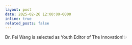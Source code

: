 ```yaml
---
layout: post
date: 2025-02-26 12:00:00-0000
inline: true
related_posts: false
---
```


Dr. Fei Wang is selected as Youth Editor of The Innovation!:sparkles: 

